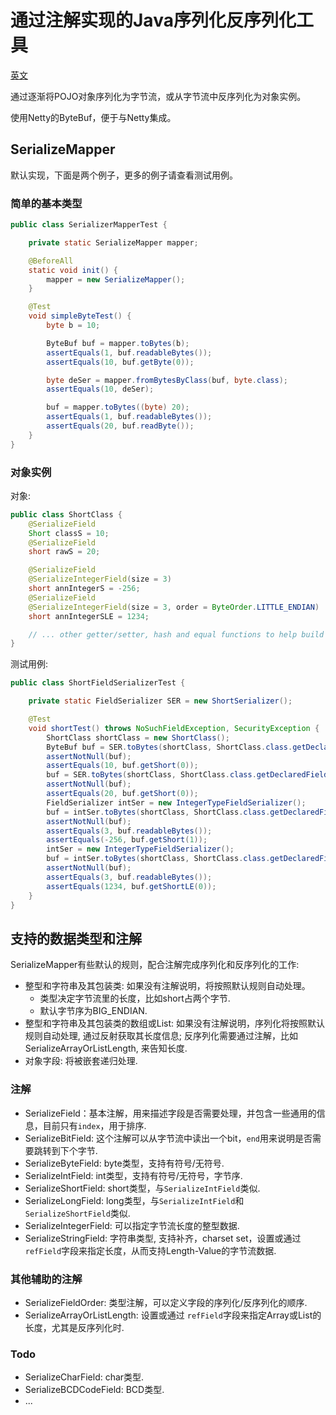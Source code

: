 # 通过注解实现的Java序列化反序列化工具

[英文](https://github.com/novrain/bytes-pojo-serializer/blob/master/README.md)

通过逐渐将POJO对象序列化为字节流，或从字节流中反序列化为对象实例。

使用Netty的ByteBuf，便于与Netty集成。

## SerializeMapper

默认实现，下面是两个例子，更多的例子请查看测试用例。

### 简单的基本类型

```Java
public class SerializerMapperTest {

    private static SerializeMapper mapper;

    @BeforeAll
    static void init() {
        mapper = new SerializeMapper();
    }

    @Test
    void simpleByteTest() {
        byte b = 10;

        ByteBuf buf = mapper.toBytes(b);
        assertEquals(1, buf.readableBytes());
        assertEquals(10, buf.getByte(0));

        byte deSer = mapper.fromBytesByClass(buf, byte.class);
        assertEquals(10, deSer);

        buf = mapper.toBytes((byte) 20);
        assertEquals(1, buf.readableBytes());
        assertEquals(20, buf.readByte());
    }
}
```

### 对象实例

对象:

```Java
public class ShortClass {
    @SerializeField
    Short classS = 10;
    @SerializeField
    short rawS = 20;

    @SerializeField
    @SerializeIntegerField(size = 3)
    short annIntegerS = -256;
    @SerializeField
    @SerializeIntegerField(size = 3, order = ByteOrder.LITTLE_ENDIAN)
    short annIntegerSLE = 1234;

    // ... other getter/setter, hash and equal functions to help build tests.
}
```

测试用例:

```Java
public class ShortFieldSerializerTest {

    private static FieldSerializer SER = new ShortSerializer();

    @Test
    void shortTest() throws NoSuchFieldException, SecurityException {
        ShortClass shortClass = new ShortClass();
        ByteBuf buf = SER.toBytes(shortClass, ShortClass.class.getDeclaredField("classS"));
        assertNotNull(buf);
        assertEquals(10, buf.getShort(0));
        buf = SER.toBytes(shortClass, ShortClass.class.getDeclaredField("rawS"));
        assertNotNull(buf);
        assertEquals(20, buf.getShort(0));
        FieldSerializer intSer = new IntegerTypeFieldSerializer();
        buf = intSer.toBytes(shortClass, ShortClass.class.getDeclaredField("annIntegerS"));
        assertNotNull(buf);
        assertEquals(3, buf.readableBytes());
        assertEquals(-256, buf.getShort(1));
        intSer = new IntegerTypeFieldSerializer();
        buf = intSer.toBytes(shortClass, ShortClass.class.getDeclaredField("annIntegerSLE"));
        assertNotNull(buf);
        assertEquals(3, buf.readableBytes());
        assertEquals(1234, buf.getShortLE(0));
    }
}
```

## 支持的数据类型和注解

SerializeMapper有些默认的规则，配合注解完成序列化和反序列化的工作:

* 整型和字符串及其包装类: 如果没有注解说明，将按照默认规则自动处理。
  * 类型决定字节流里的长度，比如short占两个字节.
  * 默认字节序为BIG_ENDIAN.
* 整型和字符串及其包装类的数组或List: 如果没有注解说明，序列化将按照默认规则自动处理, 通过反射获取其长度信息; 反序列化需要通过注解，比如SerializeArrayOrListLength, 来告知长度.
* 对象字段: 将被嵌套递归处理.

### 注解

* SerializeField：基本注解，用来描述字段是否需要处理，并包含一些通用的信息，目前只有```index```，用于排序.
* SerializeBitField: 这个注解可以从字节流中读出一个bit，```end```用来说明是否需要跳转到下个字节.
* SerializeByteField: byte类型，支持有符号/无符号.
* SerializeIntField: int类型，支持有符号/无符号，字节序.
* SerializeShortField: short类型，与```SerializeIntField```类似.
* SerializeLongField: long类型，与```SerializeIntField```和```SerializeShortField```类似.
* SerializeIntegerField: 可以指定字节流长度的整型数据.
* SerializeStringField: 字符串类型, 支持补齐，charset set，设置或通过 ```refField```字段来指定长度，从而支持Length-Value的字节流数据.

### 其他辅助的注解

* SerializeFieldOrder: 类型注解，可以定义字段的序列化/反序列化的顺序.
* SerializeArrayOrListLength: 设置或通过 ```refField```字段来指定Array或List的长度，尤其是反序列化时.

### Todo

* SerializeCharField: char类型.
* SerializeBCDCodeField: BCD类型.
* ...
